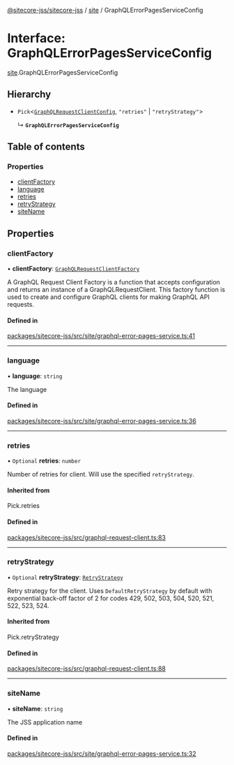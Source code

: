[@sitecore-jss/sitecore-jss](../README.md) / [site](../modules/site.md) / GraphQLErrorPagesServiceConfig

# Interface: GraphQLErrorPagesServiceConfig

[site](../modules/site.md).GraphQLErrorPagesServiceConfig

## Hierarchy

- `Pick`\<[`GraphQLRequestClientConfig`](../modules/index.md#graphqlrequestclientconfig), ``"retries"`` \| ``"retryStrategy"``\>

  ↳ **`GraphQLErrorPagesServiceConfig`**

## Table of contents

### Properties

- [clientFactory](site.GraphQLErrorPagesServiceConfig.md#clientfactory)
- [language](site.GraphQLErrorPagesServiceConfig.md#language)
- [retries](site.GraphQLErrorPagesServiceConfig.md#retries)
- [retryStrategy](site.GraphQLErrorPagesServiceConfig.md#retrystrategy)
- [siteName](site.GraphQLErrorPagesServiceConfig.md#sitename)

## Properties

### clientFactory

• **clientFactory**: [`GraphQLRequestClientFactory`](../modules/index.md#graphqlrequestclientfactory)

A GraphQL Request Client Factory is a function that accepts configuration and returns an instance of a GraphQLRequestClient.
This factory function is used to create and configure GraphQL clients for making GraphQL API requests.

#### Defined in

[packages/sitecore-jss/src/site/graphql-error-pages-service.ts:41](https://github.com/Sitecore/jss/blob/20ac21597/packages/sitecore-jss/src/site/graphql-error-pages-service.ts#L41)

___

### language

• **language**: `string`

The language

#### Defined in

[packages/sitecore-jss/src/site/graphql-error-pages-service.ts:36](https://github.com/Sitecore/jss/blob/20ac21597/packages/sitecore-jss/src/site/graphql-error-pages-service.ts#L36)

___

### retries

• `Optional` **retries**: `number`

Number of retries for client. Will use the specified `retryStrategy`.

#### Inherited from

Pick.retries

#### Defined in

[packages/sitecore-jss/src/graphql-request-client.ts:83](https://github.com/Sitecore/jss/blob/20ac21597/packages/sitecore-jss/src/graphql-request-client.ts#L83)

___

### retryStrategy

• `Optional` **retryStrategy**: [`RetryStrategy`](index.RetryStrategy.md)

Retry strategy for the client. Uses `DefaultRetryStrategy` by default with exponential
back-off factor of 2 for codes 429, 502, 503, 504, 520, 521, 522, 523, 524.

#### Inherited from

Pick.retryStrategy

#### Defined in

[packages/sitecore-jss/src/graphql-request-client.ts:88](https://github.com/Sitecore/jss/blob/20ac21597/packages/sitecore-jss/src/graphql-request-client.ts#L88)

___

### siteName

• **siteName**: `string`

The JSS application name

#### Defined in

[packages/sitecore-jss/src/site/graphql-error-pages-service.ts:32](https://github.com/Sitecore/jss/blob/20ac21597/packages/sitecore-jss/src/site/graphql-error-pages-service.ts#L32)
